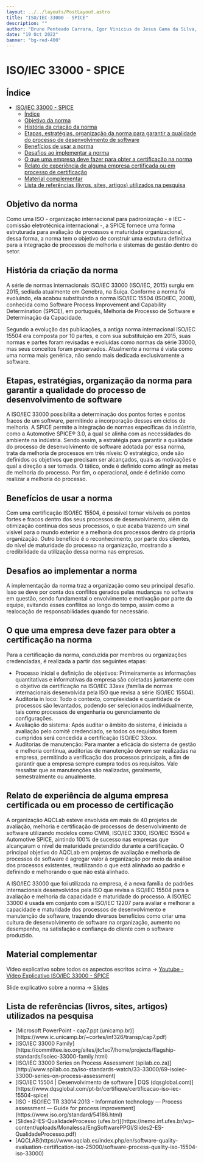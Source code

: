 ```yaml
---
layout: ../../layouts/PostLayout.astro
title: "ISO/IEC-33000 - SPICE"
description: ""
author: "Bruno Penteado Carrara, Igor Vinicius de Jesus Gama da Silva, Leonardo Siqueira Fernandes"
date: "19 Oct 2022"
banner: "bg-red-400"
---
```

# ISO/IEC 33000 - SPICE

## Índice

- [ISO/IEC 33000 - SPICE](#isoiec-33000---spice)
  - [Índice](#índice)
  - [Objetivo da norma](#objetivo-da-norma)
  - [História da criação da norma](#história-da-criação-da-norma)
  - [Etapas, estratégias, organização da norma para garantir a qualidade do processo de desenvolvimento de software](#etapas-estratégias-organização-da-norma-para-garantir-a-qualidade-do-processo-de-desenvolvimento-de-software)
  - [Benefícios de usar a norma](#benefícios-de-usar-a-norma)
  - [Desafios ao implementar a norma](#desafios-ao-implementar-a-norma)
  - [O que uma empresa deve fazer para obter a certificação na norma](#o-que-uma-empresa-deve-fazer-para-obter-a-certificação-na-norma)
  - [Relato de experiência de alguma empresa certificada ou em processo de certificação](#relato-de-experiência-de-alguma-empresa-certificada-ou-em-processo-de-certificação)
  - [Material complementar](#material-complementar)
  - [Lista de referências (livros, sites, artigos) utilizados na pesquisa](#lista-de-referências-livros-sites-artigos-utilizados-na-pesquisa)


## Objetivo da norma

Como uma ISO - organização internacional para padronização - e IEC - comissão eletrotécnica internacional -, a SPICE fornece uma forma estruturada para avaliação de processos e maturidade organizacional, dessa forma, a norma tem o objetivo de construir uma estrutura definitiva para a integração de processos de melhoria e sistemas de gestão dentro do setor.


## História da criação da norma

A série de normas internacionais ISO/IEC 33000 (ISO/IEC, 2015) surgiu em 2015, sediada atualmente em Genebra, na Suíça. Conforme a norma foi evoluindo, ela acabou substituindo a norma ISO/IEC 15504 (ISO/IEC, 2008), conhecida como Software Process Improvement and Capability Determination (SPICE), em português, Melhoria de Processo de Software e Determinação da Capacidade. 

Segundo a evolução das publicações, a antiga norma internacional ISO/IEC 15504 era composta por 10 partes, e com sua substituição em 2015, suas normas e partes foram revisadas e evoluídas como normas da série 33000, mas seus conceitos foram preservados. Atualmente a norma é vista como uma norma mais genérica, não sendo mais dedicada exclusivamente a software.


## Etapas, estratégias, organização da norma para garantir a qualidade do processo de desenvolvimento de software

A ISO/IEC 33000 possibilita a determinação dos pontos fortes e pontos fracos de um software, permitindo a incorporação desses em ciclos de melhoria. A SPICE permite a integração de normas específicas da indústria, como a Automotive SPICE® 3.0, a qual se alinha com as necessidades do ambiente na indústria. Sendo assim, a estratégia para garantir a qualidade do processo de desenvolvimento de software adotada por essa norma, trata da melhoria de processos em três níveis: O estratégico, onde são definidos os objetivos que precisam ser alcançados, quais as motivações e qual a direção a ser tomada. O tático, onde é definido como atingir as metas de melhoria do processo. Por fim, o operacional, onde é definido como realizar a melhoria do processo.


## Benefícios de usar a norma

Com uma certificação ISO/IEC 15504, é possível tornar visíveis os pontos fortes e fracos dentro dos seus processos de desenvolvimento, além da otimização contínua dos seus processos, o que acaba trazendo um sinal visível para o mundo exterior e a melhoria dos processos dentro da própria organização. Outro benefício é o reconhecimento, por parte dos clientes, do nível de maturidade do processo na organização, mostrando a credibilidade da utilização dessa norma nas empresas. 


## Desafios ao implementar a norma

A implementação da norma traz a organização como seu principal desafio. Isso se deve por conta dos conflitos gerados pelas mudanças no software em questão, sendo fundamental o envolvimento e motivação por parte da equipe, evitando esses conflitos ao longo do tempo, assim como a realocação de responsabilidades quando for necessário.


## O que uma empresa deve fazer para obter a certificação na norma

Para a certificação da norma, conduzida por membros ou organizações credenciadas, é realizada a partir das seguintes etapas:
<ul>
    <li>Processo inicial e definição de objetivos: Primeiramente as informações quantitativas e informativas da empresa são coletadas juntamente com o objetivo da certificação na ISO/IEC 33xxx (família de normas internacionais desenvolvida pela ISO que revisa a série ISO/IEC 15504).</li>
    <li>Auditoria in loco: Todo o contexto, complexidade e quantidade de processos são levantados, podendo ser selecionados individualmente, tais como processos de engenharia ou gerenciamento de configurações.</li>
    <li>Avaliação do sistema: Após auditar o âmbito do sistema, é iniciada a avaliação pelo comitê credenciado, se todos os requisitos forem cumpridos será concedida a certificação ISO/IEC 33xxx.</li>
    <li>Auditorias de manutenção: Para manter a eficácia do sistema de gestão e melhoria contínua, auditorias de manutenção devem ser realizadas na empresa, permitindo a verificação dos processos principais, a fim de garantir que a empresa sempre cumpra todos os requisitos. Vale ressaltar que as manutenções são realizadas, geralmente, semestralmente ou anualmente.</li>
</ul>


## Relato de experiência de alguma empresa certificada ou em processo de certificação

A organização AQCLab esteve envolvida em mais de 40 projetos de avaliação, melhoria e certificação de processos de desenvolvimento de software utilizando modelos como CMMI, ISO/IEC 3300, ISO/IEC 15504 e Automotive SPICE, aintindo 100% de sucesso nas empresas que alcançaram o nível de maturidade pretendido durante a certificação. O principal objetivo do AQCLab em projetos de avaliação e melhoria de processos de software é agregar valor à organização por meio da análise dos processos existentes, reutilizando o que está alinhado ao padrão e definindo e melhorando o que não está alinhado.

A ISO/IEC 33000 que foi utilizada na empresa, é a nova família de padrões internacionais desenvolvidos pela ISO que revisa a ISO/IEC 15504 para a avaliação e melhoria da capacidade e maturidade do processo. A ISO/IEC 33000 é usada em conjunto com a ISO/IEC 12207 para avaliar e melhorar a capacidade e maturidade dos processos de desenvolvimento e manutenção de software, trazendo diversos benefícios como criar uma cultura de desenvolvimento de software na organização, aumento no desempenho, na satisfação e confiança do cliente com o software produzido.


## Material complementar

Video explicativo sobre todos os aspectos escritos acima -> [Youtube - Vídeo Explicativo ISO/IEC 33000 - SPICE](https://youtu.be/F0eGaKfD1dQ)

Slide explicativo sobre a norma -> [Slides](https://onedrive.live.com/view.aspx?resid=55071CA83CCD33E2%212030&ithint=file%2Cpptx&authkey=%21AIllLzEFo7-zehI)


## Lista de referências (livros, sites, artigos) utilizados na pesquisa
<ul>
    <li>[Microsoft PowerPoint - cap7.ppt (unicamp.br)](https://www.ic.unicamp.br/~cortes/inf326/transp/cap7.pdf)</li>
    <li>[ISO/IEC 33000 Family](https://committee.iso.org/sites/jtc1sc7/home/projects/flagship-standards/isoiec-33000-family.html)</li>
    <li>[ISO/IEC 33000 Series on Process Assessment (spilab.co.za)](http://www.spilab.co.za/iso-standards-watch/33-33000/69-isoiec-33000-series-on-process-assessment)</li>
    <li>[ISO/IEC 15504 | Desenvolvimento de software | DQS (dqsglobal.com)](https://www.dqsglobal.com/pt-br/certifique/certificacao-iso-iec-15504-spice)</li>
    <li>[ISO - ISO/IEC TR 33014:2013 - Information technology — Process assessment — Guide for process improvement](https://www.iso.org/standard/54186.html)</li>
    <li>[Slides2-ES-QualidadeProcesso (ufes.br)](https://nemo.inf.ufes.br/wp-content/uploads/Monalessa/EngSoftwarePPGI/Slides2-ES-QualidadeProcesso.pdf)</li>
    <li>[AQCLAB(https://www.aqclab.es/index.php/en/software-quality-evaluation-certification-iso-25000/software-process-quality-iso-15504-iso-33000)</li>
</ul>
